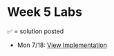 # Week 5 Labs

&#x2705; = solution posted

- Mon 7/18: [View Implementation](https://github.com/ga-adi-nyc/View-Implementation-Lab)
